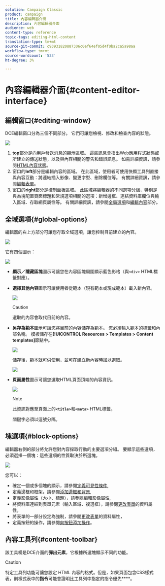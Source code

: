 ```yaml
---
solution: Campaign Classic
product: campaign
title: 內容編輯器介面
description: 內容編輯器介面
audience: web
content-type: reference
topic-tags: editing-html-content
translation-type: tm+mt
source-git-commit: c93931820887306c0ef64ef05d4f0ba2ca5a98aa
workflow-type: tm+mt
source-wordcount: '533'
ht-degree: 3%

---
```



# 內容編輯器介面{#content-editor-interface}

## 編輯窗口{#editing-window}

DCE編輯窗口分為三個不同部分。 它們可讓您檢視、修改和檢查內容的狀態。

![](assets/dce_decoupe_window_nb.png)

1. **top**&#x200B;部分是向用戶發送消息的顯示區域。 這些訊息會指出Web應用程式狀態或所建立的傳送狀態，以及與內容相關的警告和錯誤訊息。 如需詳細資訊，請參閱[HTML內容狀態](../../web/using/content-editing-best-practices.md#html-content-statuses)。
1. 窗口的&#x200B;**left**&#x200B;部分是編輯內容的區域。 在此區域，使用者可使用快顯工具列直接與內容互動：將連結插入影像、變更字型、刪除欄位等。 有關詳細資訊，請參閱[編輯表單](../../web/using/editing-content.md#editing-forms)。
1. 窗口的&#x200B;**right**&#x200B;部分是控制面板區域。 此區域將編輯器的不同選項分組，特別是與為塊配置頁面標題和常規選項相關的選項：新增邊框、連結資料庫欄位與輸入區域、存取網頁屬性等。 有關詳細資訊，請參閱[全局選項](#global-options)和[編輯內容](../../web/using/editing-content.md)部分。

## 全域選項{#global-options}

編輯器的右上方部分可讓您存取全域選項，讓您控制目前建立的內容。

![](assets/dce_global_options.png)

它有四個圖示：

![](assets/dce_icons_sidebar.png)

* **顯示／隱藏區塊**&#x200B;圖示可讓您在內容區塊周圍顯示藍色影格（與`<div>` HTML標籤對應）。

* **選擇其他內容**&#x200B;圖示可讓使用者從範本（現有範本或現成範本）載入新內容。

   ![](assets/dce_popup_templatechoice.png)

   >[!CAUTION]
   >
   >選取的內容會取代目前的內容。

* **另存為範本**&#x200B;圖示可讓您將目前的內容儲存為範本。 您必須輸入範本的標籤和內部名稱。 模板儲存在&#x200B;**[!UICONTROL Resources > Templates > Content templates]**&#x200B;節點中。

   ![](assets/dce_popup_savetemplate.png)

   儲存後，範本就可供使用，並可在建立新內容時加以選取。

   ![](assets/dce_create_fromtemplate.png)

* **頁面屬性**&#x200B;圖示可讓您選取HTML頁面頂端的內容資訊。

   ![](assets/dce_popup_headerhtml.png)

   >[!NOTE]
   >
   >此資訊對應至頁面上的&#x200B;**`<title>`**&#x200B;和&#x200B;**`<meta>`** HTML標籤。
   >
   >關鍵字必須以逗號分隔。

## 塊選項{#block-options}

編輯器右側的部分將允許您對內容採取行動的主要選項分組。 要顯示這些選項，必須選擇一個塊：這些選項的性質取決於所選塊。

![](assets/dce_right_section.png)

您可以：

* 確定一個或多個塊的顯示，請參閱[定義可見性條件](../../web/using/editing-content.md#defining-a-visibility-condition),
* 定義邊框和框架，請參閱[添加邊框和背景](../../web/using/editing-content.md#adding-a-border-and-background),
* 定義影像屬性（大小、標題），請參閱[編輯影像屬性](../../web/using/editing-content.md#editing-image-properties),
* 將資料庫連結到表單元素（輸入區域、複選框），請參閱[更改表單](../../web/using/editing-content.md#changing-the-data-properties-for-a-form)的資料屬性，
* 將表單的一部分設定為強制，請參閱[更改表單](../../web/using/editing-content.md#changing-the-data-properties-for-a-form)的資料屬性，
* 定義按鈕的操作，請參閱[向按鈕添加操作](../../web/using/editing-content.md#adding-an-action-to-a-button)。

## 內容工具列{#content-toolbar}

該工具欄是DCE介面的&#x200B;**彈出元素**，它根據所選塊顯示不同的功能。

>[!CAUTION]
>
>特定工具列功能可讓您設定 HTML 內容的格式。但是，如果頁面包含CSS樣式表，則樣式表中的&#x200B;**指令**&#x200B;可能會證明比工具列中指定的指令優先&#x200B;****。

